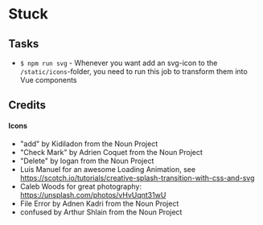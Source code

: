 # Stuck 

## Tasks

* `$ npm run svg` - Whenever you want add an svg-icon to the `/static/icons`-folder, you need to run this job to transform them into
Vue components

## Credits

#### Icons
* "add" by Kidiladon from the Noun Project
* "Check Mark" by Adrien Coquet from the Noun Project
* "Delete" by logan from the Noun Project
* Luis Manuel for an awesome Loading Animation, see https://scotch.io/tutorials/creative-splash-transition-with-css-and-svg
* Caleb Woods for great photography: https://unsplash.com/photos/vHvUqnt31wU
* File Error by Adnen Kadri from the Noun Project
* confused by Arthur Shlain from the Noun Project


